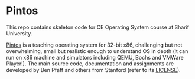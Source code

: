 # Pintos
This repo contains skeleton code for CE Operating System course at Sharif University.

[Pintos](http://pintos-os.org) is a teaching operating system for 32-bit x86, challenging but not overwhelming, small
but realistic enough to understand OS in depth (it can run on x86 machine and simulators 
including QEMU, Bochs and VMWare Player!). The main source code, documentation and assignments 
are developed by Ben Pfaff and others from Stanford (refer to its [LICENSE](./LICENSE)).
